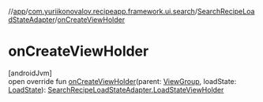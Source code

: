 //[app](../../../index.md)/[com.yuriikonovalov.recipeapp.framework.ui.search](../index.md)/[SearchRecipeLoadStateAdapter](index.md)/[onCreateViewHolder](on-create-view-holder.md)

# onCreateViewHolder

[androidJvm]\
open override fun [onCreateViewHolder](on-create-view-holder.md)(parent: [ViewGroup](https://developer.android.com/reference/kotlin/android/view/ViewGroup.html), loadState: [LoadState](https://developer.android.com/reference/kotlin/androidx/paging/LoadState.html)): [SearchRecipeLoadStateAdapter.LoadStateViewHolder](-load-state-view-holder/index.md)

